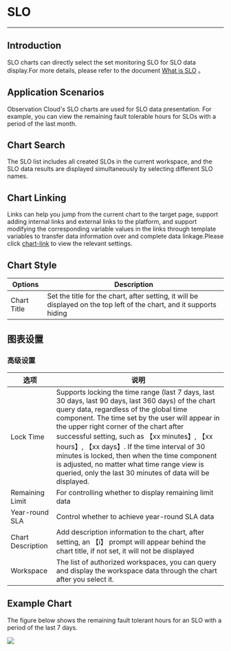 # SLO
---

## Introduction

SLO charts can directly select the set monitoring SLO for SLO data display.For more details, please refer to the document [What is SLO](../../monitoring/slo.md) 。

## Application Scenarios

Observation Cloud's SLO charts are used for SLO data presentation. For example, you can view the remaining fault tolerable hours for SLOs with a period of the last month.

## Chart Search

The SLO list includes all created SLOs in the current workspace, and the SLO data results are displayed simultaneously by selecting different SLO names.

## Chart Linking

Links can help you jump from the current chart to the target page, support adding internal links and external links to the platform, and support modifying the corresponding variable values in the links through template variables to transfer data information over and complete data linkage.Please click [chart-link](chart-link.md) to view the relevant settings.
## Chart Style
| Options | Description |
| --- | --- |
| Chart Title | Set the title for the chart, after setting, it will be displayed on the top left of the chart, and it supports hiding |


## 图表设置
### 高级设置
| 选项 | 说明 |
| --- | --- |
| Lock Time | Supports locking the time range (last 7 days, last 30 days, last 90 days, last 360 days) of the chart query data, regardless of the global time component. The time set by the user will appear in the upper right corner of the chart after successful setting, such as 【xx minutes】, 【xx hours】, 【xx days】. If the time interval of 30 minutes is locked, then when the time component is adjusted, no matter what time range view is queried, only the last 30 minutes of data will be displayed. |
| Remaining Limit | For controlling whether to display remaining limit data |
| Year-round SLA | Control whether to achieve year-round SLA data |
|Chart Description | Add description information to the chart, after setting, an 【i】 prompt will appear behind the chart title, if not set, it will not be displayed |
| Workspace | The list of authorized workspaces, you can query and display the workspace data through the chart after you select it.

## Example Chart

The figure below shows the remaining fault tolerant hours for an SLO with a period of the last 7 days.

![](../img/slo001.png)

